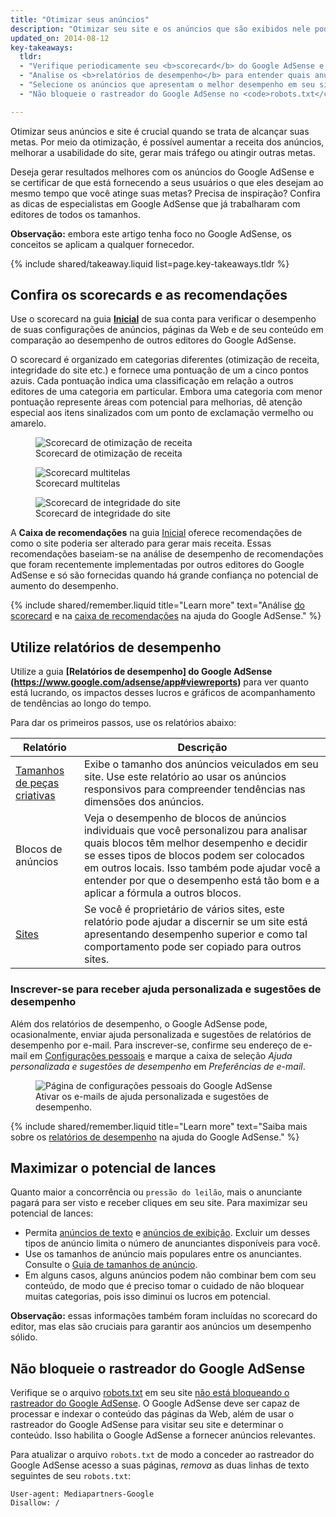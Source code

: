 ```yaml
---
title: "Otimizar seus anúncios"
description: "Otimizar seu site e os anúncios que são exibidos nele pode melhorar a qualidade dos anúncios veiculados e aumentar seu potencial de lucros."
updated_on: 2014-08-12
key-takeaways:
  tldr:
  - "Verifique periodicamente seu <b>scorecard</b> do Google AdSense e implemente quaisquer <b>recomendações</b>."
  - "Analise os <b>relatórios de desempenho</b> para entender quais anúncios fornecem mais valor a você e seus usuários."
  - "Selecione os anúncios que apresentam o melhor desempenho em seu site."
  - "Não bloqueie o rastreador do Google AdSense no <code>robots.txt</code>."

---
```


<p class="intro">
  Otimizar seus anúncios e site é crucial quando se trata de alcançar suas metas. Por meio da otimização, é possível aumentar a receita dos anúncios, melhorar a usabilidade do site, gerar mais tráfego ou atingir outras metas.
</p>

Deseja gerar resultados melhores com os anúncios do Google AdSense e se certificar de que está fornecendo a seus usuários o que eles desejam ao mesmo tempo que você atinge suas metas? Precisa de inspiração?
Confira as dicas de especialistas em Google AdSense que já trabalharam com editores de todos os tamanhos.

<b>Observação:</b> embora este artigo tenha foco no Google AdSense, os conceitos se aplicam a qualquer fornecedor.



{% include shared/takeaway.liquid list=page.key-takeaways.tldr %}

## Confira os scorecards e as recomendações

Use o scorecard na guia <b>[Inicial](https://www.google.com/adsense/app#home)</b> de sua conta para verificar o desempenho de suas configurações de anúncios, páginas da Web e de seu conteúdo em comparação ao desempenho de outros editores do Google AdSense.

O scorecard é organizado em categorias diferentes (otimização de receita, integridade do site etc.) e fornece uma pontuação de um a cinco pontos azuis. Cada pontuação indica uma classificação em relação a outros editores de uma categoria em particular. Embora uma categoria com menor pontuação represente áreas com potencial para melhorias, dê atenção especial aos itens sinalizados com um ponto de exclamação vermelho ou amarelo.

<figure>
  <img src="images/optimization_score.png" alt="Scorecard de otimização de receita">
  <figcaption>Scorecard de otimização de receita</figcaption>
</figure>

<figure>
  <img src="images/multiscreen_score.png" alt="Scorecard multitelas">
  <figcaption>Scorecard multitelas</figcaption>
</figure>

<figure>
  <img src="images/site_score.png" alt="Scorecard de integridade do site">
  <figcaption>Scorecard de integridade do site</figcaption>
</figure>



A <b>Caixa de recomendações</b> na guia [Inicial](https://www.google.com/adsense/app#home) oferece recomendações de como o site poderia ser alterado para gerar mais receita. 
Essas recomendações baseiam-se na análise de desempenho de recomendações que foram recentemente implementadas por outros editores do Google AdSense e só são fornecidas quando há grande confiança no potencial de aumento do desempenho.

{% include shared/remember.liquid title="Learn more" text="Análise <a href='https://support.google.com/adsense/answer/3006004'>do scorecard</a> e na <a href='https://support.google.com/adsense/answer/1725006'>caixa de recomendações</a> na ajuda do Google AdSense." %}

## Utilize relatórios de desempenho

Utilize a guia <b>[Relatórios de desempenho] do Google AdSense (https://www.google.com/adsense/app#viewreports)</b> para ver quanto está lucrando, os impactos desses lucros e gráficos de acompanhamento de tendências ao longo do tempo.

Para dar os primeiros passos, use os relatórios abaixo:

<table class="mdl-data-table mdl-js-data-table">
    <thead>
    <tr>
      <th>Relatório</th>
      <th>Descrição</th>
    </tr>
  </thead>
  <tbody>
    <tr>
      <td data-th="Relatório">
        <a href="https://support.google.com/adsense/answer/3540509">Tamanhos de peças criativas</a>
      </td>
      <td data-th="Descrição">
        Exibe o tamanho dos anúncios veiculados em seu site. Use este relatório ao usar os anúncios responsivos para compreender tendências nas dimensões dos anúncios.
      </td>
    </tr>
    <tr>
      <td data-th="Relatório">
        Blocos de anúncios
      </td>
      <td data-th="Descrição">
        Veja o desempenho de blocos de anúncios individuais que você personalizou para analisar quais blocos têm melhor desempenho e decidir se esses tipos de blocos podem ser colocados em outros locais. Isso também pode ajudar você a entender por que o desempenho está tão bom e a aplicar a fórmula a outros blocos.
      </td>
    </tr>
    <tr>
      <td data-th="Relatório de"> <a href="https://support.google.com/adsense/answer/1407511">Sites</a>
      </td>
      <td data-th="Descrição">
        Se você é proprietário de vários sites, este relatório pode ajudar a discernir se um site está apresentando desempenho superior e como tal comportamento pode ser copiado para outros sites.
      </td>
    </tr>
  </tbody>
</table>

### Inscrever-se para receber ajuda personalizada e sugestões de desempenho

Além dos relatórios de desempenho, o Google AdSense pode, ocasionalmente, enviar ajuda personalizada e sugestões de relatórios de desempenho por e-mail. Para inscrever-se, confirme seu endereço de e-mail em [Configurações pessoais](https://www.google.com/adsense/app#personalSettings) e marque a caixa de seleção *Ajuda personalizada e sugestões de desempenho* em *Preferências de e-mail*.

<figure>
  <img src="images/adsense-emails.jpg" srcset="images/adsense-emails.jpg 1x, images/adsense-emails-2x.jpg 2x" alt="Página de configurações pessoais do Google AdSense">
  <figcaption>Ativar os e-mails de ajuda personalizada e sugestões de desempenho.</figcaption>
</figure>

{% include shared/remember.liquid title="Learn more" text="Saiba mais sobre os <a href='https://support.google.com/adsense/answer/160562'>relatórios de desempenho</a> na ajuda do Google AdSense." %}

## Maximizar o potencial de lances

Quanto maior a concorrência ou `pressão do leilão`, mais o anunciante pagará para ser visto e receber cliques em seu site. Para maximizar seu potencial de lances:

* Permita [anúncios de texto](https://support.google.com/adsense/answer/185665) e [anúncios de exibição](https://support.google.com/adsense/answer/185666). Excluir um desses tipos de anúncio limita o número de anunciantes disponíveis para você.
* Use os tamanhos de anúncio mais populares entre os anunciantes. Consulte o [Guia de tamanhos de anúncio](https://support.google.com/adsense/answer/6002621).
* Em alguns casos, alguns anúncios podem não combinar bem com seu conteúdo, de modo que é preciso tomar o cuidado de não bloquear muitas categorias, pois isso diminui os lucros em potencial.

<b>Observação:</b> essas informações também foram incluídas no scorecard do editor, mas elas são cruciais para garantir aos anúncios um desempenho sólido.

## Não bloqueie o rastreador do Google AdSense

Verifique se o arquivo [robots.txt](https://support.google.com/webmasters/answer/6062608) em seu site [não está bloqueando o rastreador do Google AdSense](https://support.google.com/adsense/answer/10532).
O Google AdSense deve ser capaz de processar e indexar o conteúdo das páginas da Web, além de usar o rastreador do Google AdSense para visitar seu site e determinar o conteúdo.  Isso habilita o Google AdSense a fornecer anúncios relevantes.

Para atualizar o arquivo `robots.txt` de modo a conceder ao rastreador do Google AdSense acesso a suas páginas, *remova* as duas linhas de texto seguintes de seu `robots.txt`:

    User-agent: Mediapartners-Google
    Disallow: /




